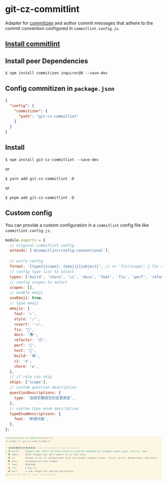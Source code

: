 # git-cz-commitlint

Adapter for [commitizen](http://commitizen.github.io/cz-cli/) and author commit messages that adhere to the commit convention configured in `commitlint.config.js`.

## [Install commitlint](https://commitlint.js.org/#/guides-local-setup)

## Install peer Dependencies

```
$ npm install commitizen inquirer@8 --save-dev
```

## Config commitizen in `package.json`
```json
{
  "config": {
    "commitizen": {
      "path": "git-cz-commitlint"
    }
  }
}
```

## Install

```
$ npm install git-cz-commitlint --save-dev
```

or

```
$ yarn add git-cz-commitlint -D
```

or

```
$ pnpm add git-cz-commitlint -D
```

## Custom config

You can provide a custom configuration in a `commitlint` config file like `commitlint.config.js`.

```js
module.exports = {
  // original commitlint config
  extends: ['@commitlint/config-conventional'],

  // extra config
  format: '{type}{scope}: {emoji}{subject}', // => 'fix(scope): 🐛 fix xxx'
  // config type list to select
  types: ['build', 'chore', 'ci', 'docs', 'feat', 'fix', 'perf', 'refactor', 'revert', 'style', 'test'],
  // config scopes to select
  scopes: [],
  // enable emoji
  useEmoji: true,
  // type emoji
  emojis: {
    feat: '✏️',
    style: '🪄',
    revert: '👈',
    fix: '🐛',
    docs: '📚',
    refactor: '📦',
    perf: '🚀',
    test: '🚨',
    build: '🛠',
    ci: '⚙️',
    chore: '♻️',
  },
  // if rule can skip
  skips: ['scope'],
  // custom question description
  questionDescriptions: {
    type: '选择您要提交的变更类型',
  },
  // custom type enum description
  typeEnumDescriptions: {
    feat: '新增功能',
  },
};
```

![img.png](img.png)

